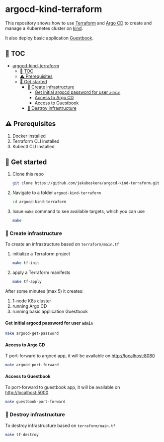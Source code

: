 # argocd-kind-terraform

This repository shows how to use [Terraform](https://www.terraform.io) and
[Argo CD](https://argo-cd.readthedocs.io/en/stable) to create and manage
a Kubernetes cluster on [kind](https://kind.sigs.k8s.io).

It also deploy basic application [Guestbook](https://github.com/jakuboskera/guestbook).

## 📖 TOC

- [argocd-kind-terraform](#argocd-kind-terraform)
  - [📖 TOC](#-toc)
  - [⚠️ Prerequisites](#️-prerequisites)
  - [🏁 Get started](#-get-started)
    - [🚀 Create infrastructure](#-create-infrastructure)
      - [Get initial argocd password for user `admin`](#get-initial-argocd-password-for-user-admin)
      - [Access to Argo CD](#access-to-argo-cd)
      - [Access to Guestbook](#access-to-guestbook)
    - [🧹 Destroy infrastructure](#-destroy-infrastructure)

## ⚠️ Prerequisites

1. Docker installed
1. Terraform CLI installed
1. Kubectl CLI installed

## 🏁 Get started

1. Clone this repo

    ```bash
    git clone https://github.com/jakuboskera/argocd-kind-terraform.git
    ```

1. Navigate to a folder `argocd-kind-terraform`

    ```bash
    cd argocd-kind-terraform
    ```

1. Issue `make` command to see available targets, which you can use

    ```bash
    make
    ```

### 🚀 Create infrastructure

To create an infrastructure based on `terraform/main.tf`

1. initialize a Terraform project

    ```bash
    make tf-init
    ```

1. apply a Terraform manifests

    ```bash
    make tf-apply
    ```

After some minutes (max 5) it creates:

1. 1-node K8s cluster
1. running Argo CD
1. running basic application Guestbook

#### Get initial argocd password for user `admin`

```bash
make argocd-get-password
```

#### Access to Argo CD

T port-forward to argocd app, it will be available on <http://localhost:8080>

```bash
make argocd-port-forward
```

#### Access to Guestbook

To port-forward to guestbook app, it will be available on <http://localhost:5000>

```bash
make guestbook-port-forward
```

### 🧹 Destroy infrastructure

To destroy infrastructure based on `terraform/main.tf`

```bash
make tf-destroy
```

